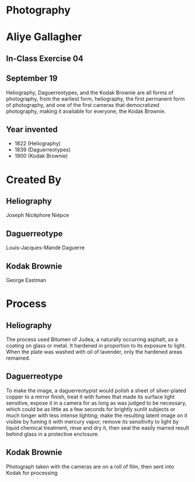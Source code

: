 # Photography  
# Aliye Gallagher  
## In-Class Exercise 04
## September 19

Heliography, Daguerreotypes, and the Kodak Brownie are all forms of photography, from the earliest form, heliography, the first permanent form of photography, and one of the first cameras that democratized photography, making it available for everyone, the Kodak Brownie.

## Year invented
- 1822 (Heliography)
- 1839 (Daguerreotypes)
- 1900 (Kodak Brownie)

# Created By
## Heliography
Joseph Nicéphore Niépce
## Daguerreotype
Louis-Jacques-Mandé Daguerre
## Kodak Brownie
George Eastman

# Process
## Heliography
The process used Bitumen of Judea, a naturally occurring asphalt, as a coating on glass or metal. It hardened in proportion to its exposure to light. When the plate was washed with oil of lavender, only the hardened areas remained.
## Daguerreotype
To make the image, a daguerreotypist would polish a sheet of silver-plated copper to a mirror finish, treat it with fumes that made its surface light sensitive, expose it in a camera for as long as was judged to be necessary, which could be as little as a few seconds for brightly sunlit subjects or much longer with less intense lighting; make the resulting latent image on it visible by fuming it with mercury vapor; remove its sensitivity to light by liquid chemical treatment, rinse and dry it, then seal the easily marred result behind glass in a protective enclosure.
## Kodak Brownie
Photograph taken with the cameras are on a roll of film, then sent into Kodak for processing
